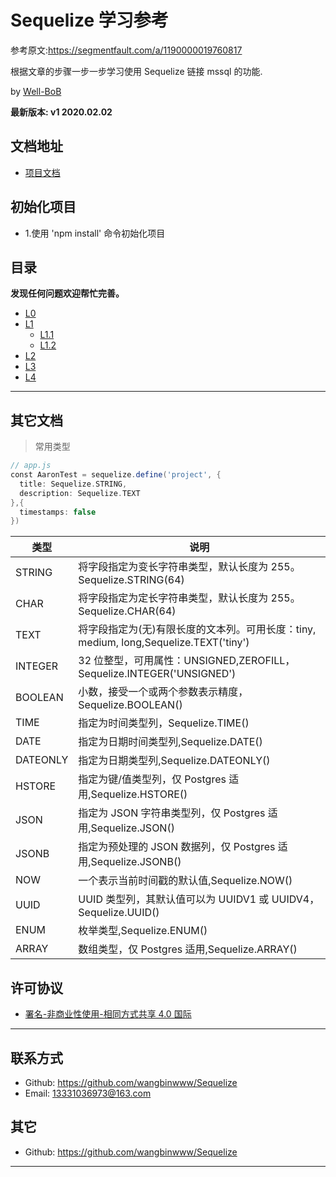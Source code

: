 # Sequelize 学习参考

参考原文:https://segmentfault.com/a/1190000019760817

根据文章的步骤一步一步学习使用 Sequelize 链接 mssql 的功能.

by [Well-BoB](https://github.com/wangbinwww/Sequelize)

**最新版本: v1 2020.02.02**

## 文档地址

- [项目文档](https://github.com/wangbinwww/Sequelize)

## 初始化项目

- 1.使用 'npm install' 命令初始化项目

## 目录

**发现任何问题欢迎帮忙完善。**

- [L0](README.md)
- [L1](README.md)
  - [L1.1 ](README.md)
  - [L1.2 ](README.md)
- [L2](README.md)
- [L3](README.md)
- [L4](README.md)

---

## 其它文档

> 常用类型

```groovy
// app.js
const AaronTest = sequelize.define('project', {
  title: Sequelize.STRING,
  description: Sequelize.TEXT
},{
  timestamps: false
})
```

| 类型     | 说明                                                                                  |
| -------- | ------------------------------------------------------------------------------------- |
| STRING   | 将字段指定为变长字符串类型，默认长度为 255。Sequelize.STRING(64)                      |
| CHAR     | 将字段指定为定长字符串类型，默认长度为 255。Sequelize.CHAR(64)                        |
| TEXT     | 将字段指定为(无)有限长度的文本列。可用长度：tiny, medium, long,Sequelize.TEXT('tiny') |
| INTEGER  | 32 位整型，可用属性：UNSIGNED,ZEROFILL，Sequelize.INTEGER('UNSIGNED')                 |
| BOOLEAN  | 小数，接受一个或两个参数表示精度，Sequelize.BOOLEAN()                                 |
| TIME     | 指定为时间类型列，Sequelize.TIME()                                                    |
| DATE     | 指定为日期时间类型列,Sequelize.DATE()                                                 |
| DATEONLY | 指定为日期类型列,Sequelize.DATEONLY()                                                 |
| HSTORE   | 指定为键/值类型列，仅 Postgres 适用,Sequelize.HSTORE()                                |
| JSON     | 指定为 JSON 字符串类型列，仅 Postgres 适用,Sequelize.JSON()                           |
| JSONB    | 指定为预处理的 JSON 数据列，仅 Postgres 适用,Sequelize.JSONB()                        |
| NOW      | 一个表示当前时间戳的默认值,Sequelize.NOW()                                            |
| UUID     | UUID 类型列，其默认值可以为 UUIDV1 或 UUIDV4，Sequelize.UUID()                        |
| ENUM     | 枚举类型,Sequelize.ENUM()                                                             |
| ARRAY    | 数组类型，仅 Postgres 适用,Sequelize.ARRAY()                                          |

## 许可协议

- [署名-非商业性使用-相同方式共享 4.0 国际](https://creativecommons.org/licenses/by-nc-sa/4.0/legalcode.zh-Hans)

---

## 联系方式

- Github: <https://github.com/wangbinwww/Sequelize>
- Email: [13331036973@163.com](mailto:github#mcxiaoke.com)

## 其它

- Github: <https://github.com/wangbinwww/Sequelize>

---
